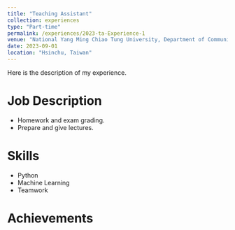 ```yaml
---
title: "Teaching Assistant"
collection: experiences
type: "Part-time"
permalink: /experiences/2023-ta-Experience-1
venue: "National Yang Ming Chiao Tung University, Department of Communication Engineering"
date: 2023-09-01
location: "Hsinchu, Taiwan"
---
```


Here is the description of my experience.

Job Description
======
* Homework and exam grading.
* Prepare and give lectures.

Skills
======
* Python
* Machine Learning
* Teamwork

Achievements
======

